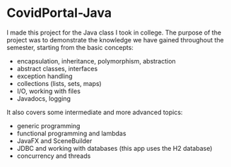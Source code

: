 # CovidPortal-Java
I made this project for the Java class I took in college. The purpose of the project was to demonstrate the knowledge we have gained throughout the semester, starting from the basic concepts:
- encapsulation, inheritance, polymorphism, abstraction
- abstract classes, interfaces
- exception handling
- collections (lists, sets, maps)
- I/O, working with files
- Javadocs, logging

It also covers some intermediate and more advanced topics:
- generic programming
- functional programming and lambdas
- JavaFX and SceneBuilder
- JDBC and working with databases (this app uses the H2 database)
- concurrency and threads

